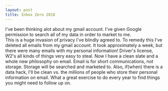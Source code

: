 ```yaml
---
layout: post
title: Inbox Zero 2018
---
```

I've been thinking alot about my gmail account.  I've given Google permission to search all of my data in order to market to me.  
This is a huge invasion of privacy I've blindly agreed to.  To remedy this I've deleted all emails from my gmail account.  It took approximately a week, but there were many emails with my personal information! Driver's license, W2's all kinds of things very easy
to steal.  Now I have a clean slate and a whole new philosophy on email.  Email is for short communications, not storage.  Storage will
be searched and marketed to.  Also, if(when) there is a data hack, I'll be clean vs. the millions of people who store their personal
information on email.  What a great exercise to do every year to find things you might need to follow up on.
